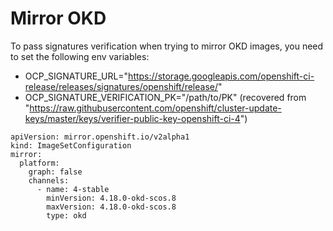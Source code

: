 # Mirror OKD

To pass signatures verification when trying to mirror OKD images, you need to set the following env variables: 
- OCP_SIGNATURE_URL="https://storage.googleapis.com/openshift-ci-release/releases/signatures/openshift/release/"
- OCP_SIGNATURE_VERIFICATION_PK="/path/to/PK" (recovered from "https://raw.githubusercontent.com/openshift/cluster-update-keys/master/keys/verifier-public-key-openshift-ci-4")

```
apiVersion: mirror.openshift.io/v2alpha1
kind: ImageSetConfiguration
mirror:
  platform:
    graph: false 
    channels:
      - name: 4-stable
        minVersion: 4.18.0-okd-scos.8
        maxVersion: 4.18.0-okd-scos.8
        type: okd
```